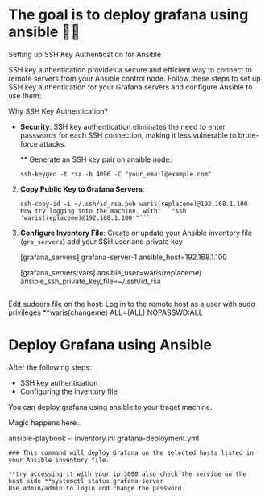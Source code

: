 # The goal is to deploy grafana using ansible 🍟🍟


 Setting up SSH Key Authentication for Ansible

SSH key authentication provides a secure and efficient way to connect to remote servers from your Ansible control node. Follow these steps to set up SSH key authentication for your Grafana servers and configure Ansible to use them:

 Why SSH Key Authentication?

- **Security**: SSH key authentication eliminates the need to enter passwords for each SSH connection, making it less vulnerable to brute-force attacks.


  ** Generate an SSH key pair on ansible node:
   ```
   ssh-keygen -t rsa -b 4096 -C "your_email@example.com"
   ```

2. **Copy Public Key to Grafana Servers**:
   ```
   ssh-copy-id -i ~/.ssh/id_rsa.pub waris(replaceme)@192.168.1.100
   Now try logging into the machine, with:   "ssh 'waris(replaceme)@192.168.1.100'"```
3. **Configure Inventory File**:
   Create or update your Ansible inventory file (`gra_servers`) add your SSH user and private key

   [grafana_servers]
   grafana-server-1 ansible_host=192.168.1.100

   [grafana_servers:vars]
   ansible_user=waris(replaceme)
   ansible_ssh_private_key_file=~/.ssh/id_rsa
   ```
Edit sudoers file on the host: Log in to the remote host as a user with sudo privileges
**waris(changeme)  ALL=(ALL) NOPASSWD:ALL

# Deploy Grafana using Ansible

After the following steps:

- SSH key authentication
- Configuring the inventory file

You can deploy grafana using ansible to your traget machine.

Magic happens here..

ansible-playbook -i inventory.ini grafana-deployment.yml
```
### This command will deploy Grafana on the selected hosts listed in your Ansible inventory file.

**try accessing it with your ip:3000 also check the service on the host side **systemctl status grafana-server
Use admin/admin to login and change the password

